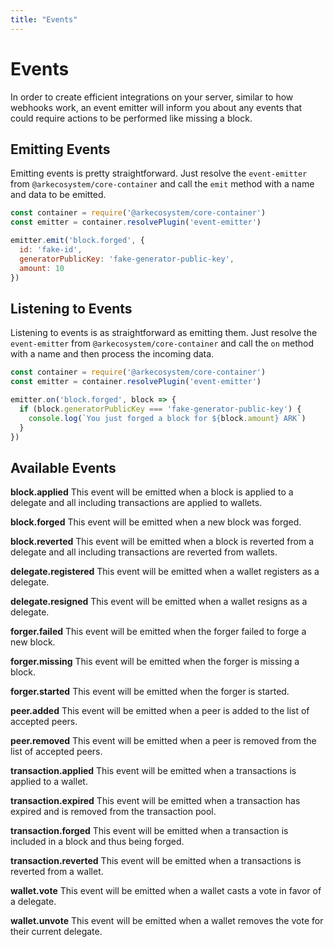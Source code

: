 ```yaml
---
title: "Events"
---
```


# Events


In order to create efficient integrations on your server, similar to how webhooks work, an event emitter will inform you about any events that could require actions to be performed like missing a block.

## Emitting Events

Emitting events is pretty straightforward. Just resolve the `event-emitter` from `@arkecosystem/core-container` and call the `emit` method with a name and data to be emitted.

```js
const container = require('@arkecosystem/core-container')
const emitter = container.resolvePlugin('event-emitter')

emitter.emit('block.forged', {
  id: 'fake-id',
  generatorPublicKey: 'fake-generator-public-key',
  amount: 10
})
```

## Listening to Events

Listening to events is as straightforward as emitting them. Just resolve the `event-emitter` from `@arkecosystem/core-container` and call the `on` method with a name and then process the incoming data.

```js
const container = require('@arkecosystem/core-container')
const emitter = container.resolvePlugin('event-emitter')

emitter.on('block.forged', block => {
  if (block.generatorPublicKey === 'fake-generator-public-key') {
    console.log(`You just forged a block for ${block.amount} ARK`)
  }
})
```

## Available Events

**block.applied**
This event will be emitted when a block is applied to a delegate and all including transactions are applied to wallets.

**block.forged**
This event will be emitted when a new block was forged.

**block.reverted**
This event will be emitted when a block is reverted from a delegate and all including transactions are reverted from wallets.

**delegate.registered**
This event will be emitted when a wallet registers as a delegate.

**delegate.resigned**
This event will be emitted when a wallet resigns as a delegate.

**forger.failed**
This event will be emitted when the forger failed to forge a new block.

**forger.missing**
This event will be emitted when the forger is missing a block.

**forger.started**
This event will be emitted when the forger is started.

**peer.added**
This event will be emitted when a peer is added to the list of accepted peers.

**peer.removed**
This event will be emitted when a peer is removed from the list of accepted peers.

**transaction.applied**
This event will be emitted when a transactions is applied to a wallet.

**transaction.expired**
This event will be emitted when a transaction has expired and is removed from the transaction pool.

**transaction.forged**
This event will be emitted when a transaction is included in a block and thus being forged.

**transaction.reverted**
This event will be emitted when a transactions is reverted from a wallet.

**wallet.vote**
This event will be emitted when a wallet casts a vote in favor of a delegate.

**wallet.unvote**
This event will be emitted when a wallet removes the vote for their current delegate.
